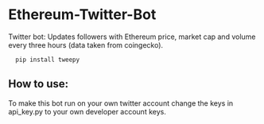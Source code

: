 # Ethereum-Twitter-Bot
Twitter bot: Updates followers with Ethereum price, market cap and volume every three hours (data taken from coingecko).

      pip install tweepy

## How to use:

To make this bot run on your own twitter account change the keys in api_key.py to your own developer account keys.


